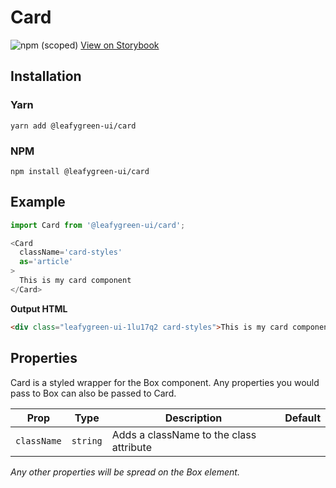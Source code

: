 # Card

![npm (scoped)](https://img.shields.io/npm/v/@leafygreen-ui/card.svg)
[View on Storybook](https://mongodb.github.io/leafygreen-ui/?path=/story/card--default)

## Installation

### Yarn

```shell
yarn add @leafygreen-ui/card
```

### NPM

```shell
npm install @leafygreen-ui/card
```

## Example

```Javascript
import Card from '@leafygreen-ui/card';

<Card
  className='card-styles'
  as='article'
>
  This is my card component
</Card>
```

**Output HTML**

```HTML
<div class="leafygreen-ui-1lu17q2 card-styles">This is my card component</div>
```

## Properties

Card is a styled wrapper for the Box component. Any properties you would pass to Box can also be passed to Card.

| Prop        | Type     | Description                             | Default |
| ----------- | -------- | --------------------------------------- | ------- |
| `className` | `string` | Adds a className to the class attribute |         |

_Any other properties will be spread on the Box element._
